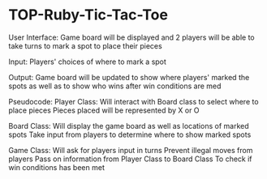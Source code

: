 # TOP-Ruby-Tic-Tac-Toe

User Interface:
Game board will be displayed and 2 players will be able to take turns to mark a spot to place their pieces

Input:
Players' choices of where to mark a spot

Output:
Game board will be updated to show where players' marked the spots as well as to show who wins after win conditions are 
med

Pseudocode:
Player Class:
    Will interact with Board class to select where to place pieces
    Pieces placed will be represented by X or O

Board Class:
    Will display the game board as well as locations of marked spots
    Take input from players to determine where to show marked spots

Game Class:
    Will ask for players input in turns
    Prevent illegal moves from players
    Pass on information from Player Class to Board Class
    To check if win conditions has been met

